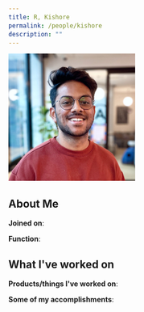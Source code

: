 ```yaml
---
title: R, Kishore
permalink: /people/kishore
description: ""
---
```


<img src="/images/headshots/kishore.jpg" title="R, Kishore" alt="R, Kishore" style="width:50%;margin-left:0">

## About Me

**Joined on**: 

**Function**: 

## What I've worked on

**Products/things I've worked on**:


**Some of my accomplishments**:

